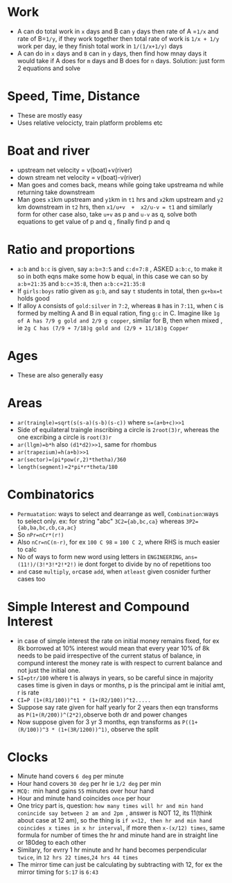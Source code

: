 # Work 
- A can do total work in `x` days and B can `y` days then rate of A =`1/x` and rate of B=`1/y`, if they work together then total rate of work is `1/x + 1/y` work per day, ie they finish total work in `1/(1/x+1/y)` days
- A can do in `x` days and `B` can in `y` days, then find how mnay days it would take if A does for `m` days and B does for `n` days. Solution: just form 2 equations and solve
# Speed, Time, Distance
- These are mostly easy
- Uses relative velocicty, train platform problems etc
# Boat and river
- upstream net velocity = v(boat)+v(river)
- down stream net velocity = v(boat)-v(river)
- Man goes and comes back, means while going take upstreama nd while returning take downstream
- Man goes `x1`km upstream and `y1`km in `t1` hrs and `x2`km upstream and `y2` km downstream in `t2` hrs, then `x1/u+v  +  x2/u-v = t1` and similarly form for other case also, take `u+v` as p and `u-v` as q, solve both equations to get value of p and q , finally find p and q
# Ratio and proportions
- `a:b` and `b:c` is given, say `a:b`=`3:5` and `c:d`=`7:8` , ASKED `a:b:c`, to make it so in both eqns make some how b equal, in this case we can so by `a:b`=`21:35` and `b:c`=`35:8`, then `a:b:c`=`21:35:8`
- If `girls:boys` ratio given as `g:b`, and say `t` students in total, then `gx+bx=t` holds good
- If alloy `A` consists of `gold:silver` in `7:2`, whereas `B` has in `7:11`, when `C` is formed by melting A and B in equal ration, fing `g:c` in C. Imagine like `1g of A has 7/9 g gold and 2/9 g copper`, similar for B, then when mixed , ie `2g C has (7/9 + 7/18)g gold and (2/9 + 11/18)g Copper`
# Ages 
- These are also generally easy
# Areas
- `ar(traingle)=sqrt(s(s-a)(s-b)(s-c))` where `s=(a+b+c)>>1`
- Side of equilateral traingle inscribing a circle is `2root(3)r`, whereas the one excribing a circle is `root(3)r`
-  `ar(llgm)=b*h` also `(d1*d2)>>1`, same for rhombus
- `ar(trapezium)=h(a+b)>>1`
- `ar(sector)=(pi*pow(r,2)*thetha)/360`
- `length(segment)`=`2*pi*r*theta/180`
# Combinatorics
- `Permuatation`: ways to select and dearrange as well, `Combination`:ways to select only. ex: for string "abc" `3C2={ab,bc,ca}` whereas `3P2={ab,ba,bc,cb,ca,ac}`
- So `nPr=nCr*(r!)`
- Also `nCr=nC(n-r)`, for ex `100 C 98` = `100 C 2`, where RHS is much easier to calc
- No of ways to form new word using letters in `ENGINEERING`, `ans=(11!)/(3!*3!*2!*2!)` ie dont forget to divide by no of repetitions too
- `and` case `multiply`, `or`case `add`, when `atleast` given cosnider further cases too
# Simple Interest and Compound  Interest
- in case of simple interest the rate on initial money remains fixed, for ex 8k borrowed at 10% interest would mean that every year 10% of 8k needs to be paid irrespective of the current status of balance, in compund interest the money rate is with respect to current balance and not just the initial one.
- `SI=ptr/100` where t is always in years, so be careful since in majority cases time is given in days or months, p is the principal amt ie initial amt, r is rate
- `CI=P (1+(R1/100))^t1 * (1+(R2/100))^t2.....`
- Suppose say rate given for half yearly for 2 years then eqn transforms as `P(1+(R/200))^(2*2)`,observe both dr and power changes
- Now suppose given for 3 yr 3 months, eqn transforms as `P((1+(R/100))^3 * (1+(3R/1200))^1)`,  observe the split


# Clocks
- Minute hand covers `6 deg` per minute
- Hour hand covers `30 deg` per hr ie `1/2 deg` per min
- `MCQ: `min hand gains `55` minutes over hour hand
- Hour and minute hand coincides `once` per hour
- One tricy part is, question: `how many times will hr and min hand conincide say between 2 am and 2pm `, answer is NOT 12, its 11(think about case at 12 am), so the thing is `if x<12, then hr and min hand coincides x times in x hr interval`, if more then `x-(x/12) times`, same formula for number of times the hr and minute hand are in straight line or 180deg to each other
- Similary, for evrry 1 hr minute and hr hand becomes perpendicular `twice`, in `12 hrs 22 times`,`24 hrs 44 times`
- The mirror time can just be calculating by subtracting with 12, for ex the mirror timing for `5:17` is `6:43`

